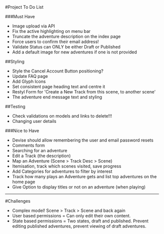 #Project To Do List

###Must Have

* Image upload via API
* Fix the active highlighting on menu bar
* Truncate the adventure description on the index page
* Force users to confirm their email address!
* Validate Status can ONLY be either Draft or Published
* Add a default image for new adventures if one is not provided

##Styling

* Style the Cancel Account Button positioning?
* Update FAQ page
* Add Glyph Icons
* Set consistent page heading text and centre it
* Restyl Form for 'Create a New Track from this scene, to another scene'
* The adventure end message text and styling

##Testing

* Check validations on models and links to delete!!!
* Changing user details

###Nice to Have

* Devise should allow remembering the user and email password resets
* Comments form
* Searching for an adventure
* Edit a Track (the description)
* Map an Adventure (Scene > Track Desc > Scene)
* Itemisation, track which scenes visited, save progress
* Add Categories for adventures to filter by interest
* Track how many plays an Adventure gets and list top adventures on the home page
* Give Option to display titles or not on an adventure (when playing)

- - -

#Challenges

* Complex model! Scene > Track > Scene and back again
* User based permissions = Can only edit their own content.
* State based permissions = Two states, draft and published. Prevent editing published adventures, prevent viewing of draft adventures.

